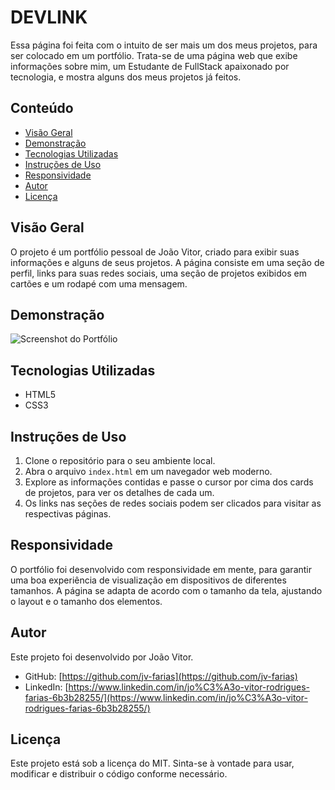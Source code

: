 # DEVLINK

Essa página foi feita com o intuito de ser mais um dos meus projetos, para ser colocado em um portfólio. Trata-se de uma página web que exibe informações sobre mim, um Estudante de FullStack apaixonado por tecnologia, e mostra alguns dos meus projetos já feitos.

## Conteúdo

- [Visão Geral](#visão-geral)
- [Demonstração](#demonstração)
- [Tecnologias Utilizadas](#tecnologias-utilizadas)
- [Instruções de Uso](#instruções-de-uso)
- [Responsividade](#responsividade)
- [Autor](#autor)
- [Licença](#licença)

## Visão Geral

O projeto é um portfólio pessoal de João Vitor, criado para exibir suas informações e alguns de seus projetos. A página consiste em uma seção de perfil, links para suas redes sociais, uma seção de projetos exibidos em cartões e um rodapé com uma mensagem.

## Demonstração

![Screenshot do Portfólio](https://github.com/jv-farias/devlink/assets/84153149/58ab22c8-1c61-4bd0-adb0-a324a881ee03)

## Tecnologias Utilizadas

- HTML5
- CSS3

## Instruções de Uso

1. Clone o repositório para o seu ambiente local.
2. Abra o arquivo `index.html` em um navegador web moderno.
3. Explore as informações contidas e passe o cursor por cima dos cards de projetos, para ver os detalhes de cada um.
4. Os links nas seções de redes sociais podem ser clicados para visitar as respectivas páginas.

## Responsividade

O portfólio foi desenvolvido com responsividade em mente, para garantir uma boa experiência de visualização em dispositivos de diferentes tamanhos. A página se adapta de acordo com o tamanho da tela, ajustando o layout e o tamanho dos elementos.

## Autor

Este projeto foi desenvolvido por João Vitor.

- GitHub: [https://github.com/jv-farias](https://github.com/jv-farias)
- LinkedIn: [https://www.linkedin.com/in/jo%C3%A3o-vitor-rodrigues-farias-6b3b28255/](https://www.linkedin.com/in/jo%C3%A3o-vitor-rodrigues-farias-6b3b28255/)

## Licença

Este projeto está sob a licença do MIT. Sinta-se à vontade para usar, modificar e distribuir o código conforme necessário.
